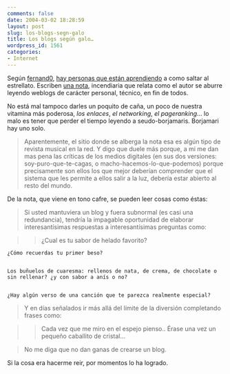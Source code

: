 ```yaml
---
comments: false
date: 2004-03-02 18:28:59
layout: post
slug: los-blogs-segn-galo
title: Los blogs según galo…
wordpress_id: 1561
categories:
- Internet
---
```


Según [fernand0](http://fernand0.blogalia.com), [hay personas que están aprendiendo](http://fernand0.blogalia.com/historias/16279) a como saltar al estrellato. Escriben [una nota](http://www.commonpeoplemusic.com/leer.php?id=Losblogs&tipo=cultura), incendiaria que relata como el autor se aburre leyendo weblogs de carácter personal, técnico, en fin de todos.





No está mal tampoco darles un poquito de caña, un poco de nuestra vitamina más poderosa, _los enlaces_, _el networking_, _el pageranking_… lo malo es tener que perder el tiempo leyendo a seudo-borjamaris. Borjamari hay uno solo.





> Aparentemente, el sitio donde se alberga la nota esa es algún tipo de revista musical en la red. Y digo que duele más porque, a mi me dan mas pena las críticas de los medios digitales (en sus dos versiones: soy-puro-que-te-cagas, o macho-hacemos-lo-que-podemos) porque precisamente son ellos los que mejor deberían comprender que el sistema que les permite a ellos salir a la luz, debería estar abierto al resto del mundo.





De la nota, que viene en tono cafre, se pueden leer cosas como éstas:





> Si usted mantuviera un blog y fuera subnormal (es casi una redundancia), tendría la impagable oportunidad de elaborar interesantísimas respuestas a interesantísimas preguntas como:
> 
> 

    
>
>> ¿Cual es tu sabor de helado favorito?  


    ¿Cómo recuerdas tu primer beso?  


    Los buñuelos de cuaresma: rellenos de nata, de crema, de chocolate o sin rellenar? ¿y con sabor a anís o no?  


    ¿Hay algún verso de una canción que te parezca realmente especial?
> 
> 


> 
> Y en días señalados ir más allá del límite de la diversión completando frases como:
> 
> 

    
>
>> Cada vez que me miro en el espejo pienso..
    &Eacute;rase una vez un pequeño caballito de cristal…
> 
> 


> 
> No me diga que no dan ganas de crearse un blog.





Si la cosa era hacerme reir, por momentos lo ha logrado.




 
